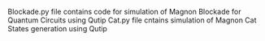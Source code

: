 Blockade.py file contains code for simulation of Magnon Blockade for Quantum Circuits using Qutip
Cat.py file cntains simulation of Magnon Cat States generation using Qutip

